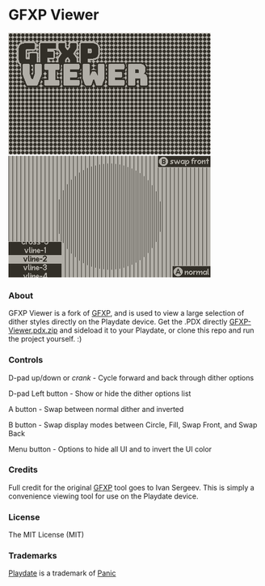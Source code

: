 # GFXP Viewer

![launcherImage](Source/system/images/launchImage.png)
![launcherImage](Source/system/images/other/2.gif)

### About
GFXP Viewer is a fork of [GFXP](https://github.com/ivansergeev/gfxp), and is used to view a large selection of dither styles directly on the Playdate device. Get the .PDX directly [GFXP-Viewer.pdx.zip](https://github.com/fosterdouglas/gfxp-viewer/releases/download/v2.0-viewer/GFXP-Viewer.pdx.zip) and sideload it to your Playdate, or clone this repo and run the project yourself. :)

### Controls

D-pad up/down or *crank* - Cycle forward and back through dither options

D-pad Left button - Show or hide the dither options list

A button - Swap between normal dither and inverted

B button - Swap display modes between Circle, Fill, Swap Front, and Swap Back

Menu button - Options to hide all UI and to invert the UI color

 
### Credits

Full credit for the original [GFXP](https://github.com/ivansergeev/gfxp) tool goes to Ivan Sergeev. This is simply a convenience viewing tool for use on the Playdate device.

### License

The MIT License (MIT)

### Trademarks

[Playdate](https://play.date/) is a trademark of [Panic](https://panic.com/)